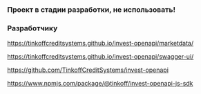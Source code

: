 ### Проект в стадии разработки, не использовать!

### Разработчику

https://tinkoffcreditsystems.github.io/invest-openapi/marketdata/

https://tinkoffcreditsystems.github.io/invest-openapi/swagger-ui/

https://github.com/TinkoffCreditSystems/invest-openapi

https://www.npmjs.com/package/@tinkoff/invest-openapi-js-sdk
